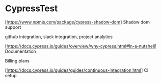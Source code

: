 # CypressTest

[https://www.npmjs.com/package/cypress-shadow-dom] Shadow dom support

github integration, slack integration, project analytics

[https://docs.cypress.io/guides/overview/why-cypress.html#In-a-nutshell] Documentation

Billing plans

[https://docs.cypress.io/guides/guides/continuous-integration.html] CI setup